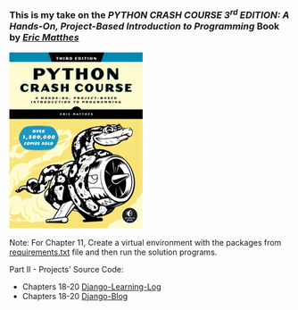 ### This is my take on the _PYTHON CRASH COURSE 3<sup>rd</sup> EDITION: A Hands-On, Project-Based Introduction to Programming_ Book by _[Eric Matthes](https://ehmatthes.github.io/)_

![Python Crash Course 3rd Edition](PythonCrashCourse3e_front.png)

Note: For Chapter 11, Create a virtual environment with the packages from [requirements.txt](Exercises/Ch11/requirements.txt) file and then run the solution programs.

Part II - Projects' Source Code:
- Chapters 18-20 [Django-Learning-Log](https://github.com/Shreehar-KE/pcc-django-learning-log)
- Chapters 18-20 [Django-Blog](https://github.com/Shreehar-KE/pcc-django-blog)
